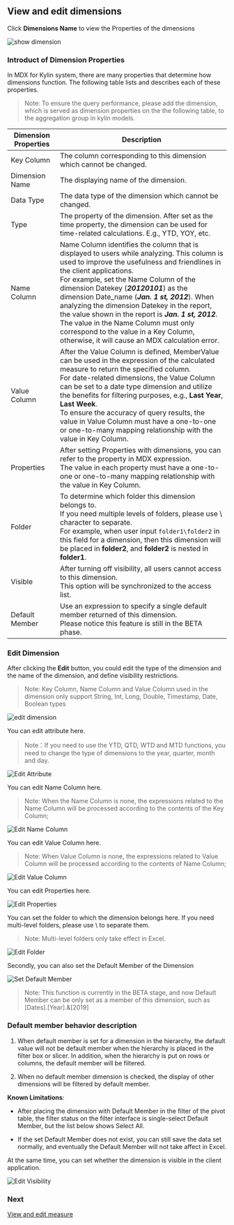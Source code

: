 ## View and edit dimensions

Click **Dimensions Name** to view the Properties of the dimensions

<img src="images/dimension/show_dimension.en.png" alt="show dimension" style="zoom:100%;" />

### Introduct of Dimension Properties

In MDX for Kylin system, there are many properties that determine how dimensions function. The following table lists and describes each of these properties.

> Note: To ensure the query performance, please add the dimension, which is served as dimension properties on the the following table, to the aggregation group in kylin models.

| Dimension Properties | Description                                                  |
| -------------------- | ------------------------------------------------------------ |
| Key Column           | The column corresponding to this dimension which cannot be changed. |
| Dimension Name       | The displaying name of the dimension.                        |
| Data Type            | The data type of the dimension which cannot be changed.      |
| Type                 | The property of the dimension. After set as the time property, the dimension can be used for time-related calculations. E.g., YTD, YOY, etc. |
| Name Column          | Name Column identifies the column that is displayed to users while analyzing. This column is used to improve the usefulness and friendlines in the client applications.<br />For example, set the Name Column of the dimension Datekey (***20120101***) as the dimension Date_name (***Jan. 1 st, 2012***). When analyzing the dimension Datekey in the report, the value shown in the report is ***Jan. 1 st, 2012***.<br />The value in the Name Column must only correspond to the value in a Key Column, otherwise, it will cause an MDX calculation error. |
| Value Column         | After the Value Column is defined, MemberValue can be used in the expression of the calculated measure to return the specified column.<br />For date-related dimensions, the Value Column can be set to a date type dimension and utilize the benefits for filtering purposes, e.g., **Last Year**, **Last Week**.<br />To ensure the accuracy of query results, the value in Value Column must have a one-to-one or one-to-many mapping relationship with the value in Key Column. |
| Properties           | After setting Properties with dimensions, you can refer to the property in MDX expression.<br />The value in each property must have a one-to-one or one-to-many mapping relationship with the value in Key Column. |
| Folder               | To determine which folder this dimension belongs to. <br />If you need multiple levels of folders, please use \ character to separate.<br />For example, when user input `folder1\folder2` in this field for a dimension, then this dimension will be placed in **folder2**, and **folder2** is nested in **folder1**. |
| Visible              | After turning off visibility, all users cannot access to this dimension. <br />This option will be synchronized to the access list. |
| Default Member       | Use an expression to specify a single default member returned of this dimension. <br />Please notice this feature is still in the BETA phase. |



### Edit Dimension

After clicking the **Edit** button, you could edit the type of the dimension and the name of the dimension, and define visibility restrictions.

> Note: Key Column, Name Column and Value Column used in the dimension only support String, Int, Long, Double, Timestamp, Date, Boolean types

<img src="images/dimension/edit_dimensions.en.png" alt="edit dimension" style="zoom:100%;" />

You can edit attribute here.

> Note：If you need to use the YTD, QTD, WTD and MTD functions, you need to change the type of dimensions to the year, quarter, month and day.

<img src="images/dimension/type.en.png" alt="Edit Attribute" style="zoom:100%;" />

You can edit Name Column here.

> Note: When the Name Column is none, the expressions related to the Name Column will be processed according to the contents of the Key Column;

<img src="images/dimension/namecolumn.en.png" alt="Edit Name Column" style="zoom:100%;" />

You can edit Value Column here.

> Note: When Value Column is none, the expressions related to Value Column will be processed according to the contents of Name Column;

<img src="images/dimension/valuecolumn.en.png" alt="Edit Value Column" style="zoom:100%;" />

You can edit Properties here.

<img src="images/dimension/properties.en.png" alt="Edit Properties" style="zoom:100%;" />

You can set the folder to which the dimension belongs here. If you need multi-level folders, please use \ to separate them.

> Note: Multi-level folders only take effect in Excel.

<img src="images/dimension/folder.en.png" alt="Edit Folder" style="zoom:100%;" />

Secondly, you can also set the Default Member of the Dimension

<img src="images/dimension/default_member.en.png" alt="Set Default Member" style="zoom: 100%;" />

> Note: This function is currently in the BETA stage, and now Default Member can be only set as a member of this dimension, such as [Dates].[Year].&[2019]

### Default member behavior description

1. When default member is set for a dimension in the hierarchy, the default value will not be default member when the hierarchy is placed in the filter box or slicer. In addition, when the hierarchy is put on rows or columns, the default member will be filtered.

2. When no default member dimension is checked, the display of other dimensions will be filtered by default member.

**Known Limitations**:

- After placing the dimension with Default Member in the filter of the pivot table, the filter status on the filter interface is single-select Default Member, but the list below shows Select All.

- If the set Default Member does not exist, you can still save the data set normally, and eventually the Default Member will not take affect in Excel.

At the same time, you can set whether the dimension is visible in the client application.

<img src="images/dimension/visible.en.png" alt="Edit Visibility" style="zoom: 100%;" />

### Next

[View and edit measure](s3_3_measure.en.md)
